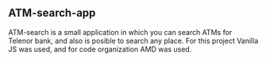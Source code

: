 ## ATM-search-app

ATM-search is a small application in which you can search ATMs for Telenor bank, and also is posible to search any place. 
For this project Vanilla JS was used, and for code organization AMD was used.   
